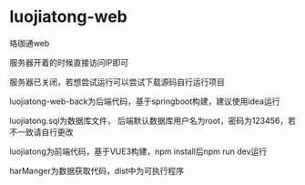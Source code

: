 # luojiatong-web
 珞珈通web

服务器开着的时候直接访问IP即可

服务器已关闭，若想尝试运行可以尝试下载源码自行运行项目

luojiatong-web-back为后端代码，基于springboot构建，建议使用idea运行

luojiatong.sql为数据库文件，
后端默认数据库用户名为root，密码为123456，若不一致请自行更改

luojiatong为前端代码，基于VUE3构建，npm install后npm run dev运行

harManger为数据获取代码，dist中为可执行程序
